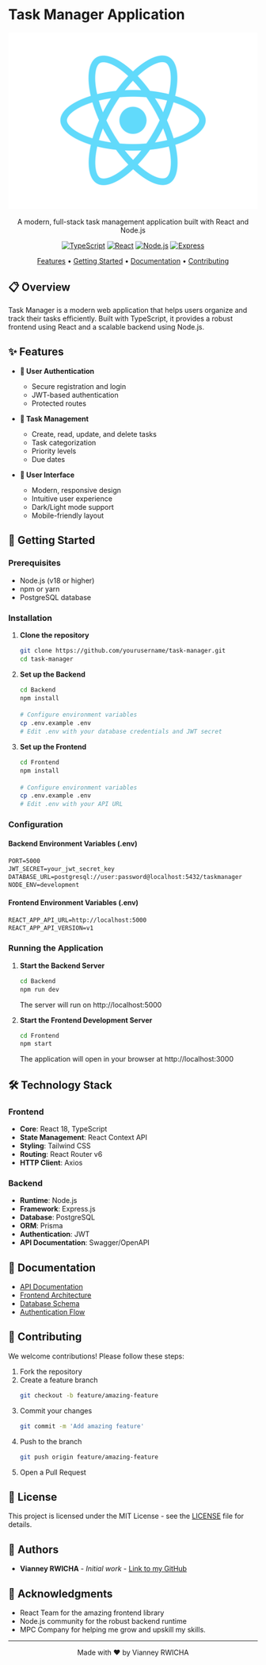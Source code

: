 # Task Manager Application

<div align="center">

![Task Manager Logo](Frontend/src/assets/images/logos/logo.svg)

A modern, full-stack task management application built with React and Node.js

[![TypeScript](https://img.shields.io/badge/TypeScript-4.9.5-blue.svg)](https://www.typescriptlang.org/)
[![React](https://img.shields.io/badge/React-18.2.0-blue.svg)](https://reactjs.org/)
[![Node.js](https://img.shields.io/badge/Node.js-18.x-green.svg)](https://nodejs.org/)
[![Express](https://img.shields.io/badge/Express-4.x-lightgrey.svg)](https://expressjs.com/)

[Features](#features) • [Getting Started](#getting-started) • [Documentation](#documentation) • [Contributing](#contributing)

</div>

## 📋 Overview

Task Manager is a modern web application that helps users organize and track their tasks efficiently. Built with TypeScript, it provides a robust frontend using React and a scalable backend using Node.js.

## ✨ Features

- **🔐 User Authentication**
  - Secure registration and login
  - JWT-based authentication
  - Protected routes

- **📝 Task Management**
  - Create, read, update, and delete tasks
  - Task categorization
  - Priority levels
  - Due dates

- **🎨 User Interface**
  - Modern, responsive design
  - Intuitive user experience
  - Dark/Light mode support
  - Mobile-friendly layout

## 🚀 Getting Started

### Prerequisites

- Node.js (v18 or higher)
- npm or yarn
- PostgreSQL database

### Installation

1. **Clone the repository**
   ```bash
   git clone https://github.com/yourusername/task-manager.git
   cd task-manager
   ```

2. **Set up the Backend**
   ```bash
   cd Backend
   npm install
   
   # Configure environment variables
   cp .env.example .env
   # Edit .env with your database credentials and JWT secret
   ```

3. **Set up the Frontend**
   ```bash
   cd Frontend
   npm install
   
   # Configure environment variables
   cp .env.example .env
   # Edit .env with your API URL
   ```

### Configuration

#### Backend Environment Variables (.env)
```env
PORT=5000
JWT_SECRET=your_jwt_secret_key
DATABASE_URL=postgresql://user:password@localhost:5432/taskmanager
NODE_ENV=development
```

#### Frontend Environment Variables (.env)
```env
REACT_APP_API_URL=http://localhost:5000
REACT_APP_API_VERSION=v1
```

### Running the Application

1. **Start the Backend Server**
   ```bash
   cd Backend
   npm run dev
   ```
   The server will run on http://localhost:5000

2. **Start the Frontend Development Server**
   ```bash
   cd Frontend
   npm start
   ```
   The application will open in your browser at http://localhost:3000

## 🛠 Technology Stack

### Frontend
- **Core**: React 18, TypeScript
- **State Management**: React Context API
- **Styling**: Tailwind CSS
- **Routing**: React Router v6
- **HTTP Client**: Axios

### Backend
- **Runtime**: Node.js
- **Framework**: Express.js
- **Database**: PostgreSQL
- **ORM**: Prisma
- **Authentication**: JWT
- **API Documentation**: Swagger/OpenAPI

## 📖 Documentation

- [API Documentation](./Backend/docs/api.md)
- [Frontend Architecture](./Frontend/docs/architecture.md)
- [Database Schema](./Backend/docs/database.md)
- [Authentication Flow](./docs/auth-flow.md)

## 🤝 Contributing

We welcome contributions! Please follow these steps:

1. Fork the repository
2. Create a feature branch
   ```bash
   git checkout -b feature/amazing-feature
   ```
3. Commit your changes
   ```bash
   git commit -m 'Add amazing feature'
   ```
4. Push to the branch
   ```bash
   git push origin feature/amazing-feature
   ```
5. Open a Pull Request

## 📝 License

This project is licensed under the MIT License - see the [LICENSE](LICENSE) file for details.

## 👥 Authors

- **Vianney RWICHA** - *Initial work* - [Link to my GitHub](https://github.com/VianneyR4)

## 🙏 Acknowledgments

- React Team for the amazing frontend library
- Node.js community for the robust backend runtime
- MPC Company for helping me grow and upskill my skills.

---

<div align="center">
Made with ❤️ by Vianney RWICHA
</div>